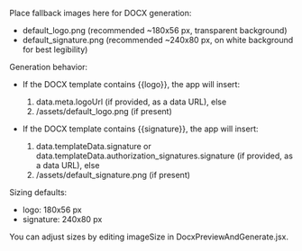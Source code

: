 Place fallback images here for DOCX generation:

- default_logo.png (recommended ~180x56 px, transparent background)
- default_signature.png (recommended ~240x80 px, on white background for best legibility)

Generation behavior:
- If the DOCX template contains {{logo}}, the app will insert:
  1) data.meta.logoUrl (if provided, as a data URL), else
  2) /assets/default_logo.png (if present)

- If the DOCX template contains {{signature}}, the app will insert:
  1) data.templateData.signature or data.templateData.authorization_signatures.signature (if provided, as a data URL), else
  2) /assets/default_signature.png (if present)

Sizing defaults:
- logo: 180x56 px
- signature: 240x80 px

You can adjust sizes by editing imageSize in DocxPreviewAndGenerate.jsx.
